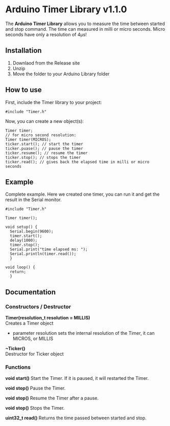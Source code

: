 # Arduino Timer Library v1.1.0

The **Arduino Timer Library** allows you to measure the time between started and stop command. The time can measured in milli or micro seconds. Micro seconds have only a resolution of 4µs!

## Installation

1. Downlaod from the Release site
2. Unzip
3. Move the folder to your Arduino Library folder 

## How to use

First, include the Timer library to your project:

```
#include "Timer.h"
```

Now, you can create a new object(s):

```
Timer timer;
// for micro second resolution:
Timer timer(MICROS);
ticker.start(); // start the timer
ticker.puase(); // pause the timer
ticker.resume(); // resume the timer
ticker.stop(); // stops the timer
ticker.read(); // gives back the elapsed time in milli or micro seconds
```

## Example

Complete example. Here we created one timer, you can run it and get the result in the Serial monitor.

```
#include "Timer.h"

Timer timer();

void setup() {
  Serial.begin(9600);
  timer.start();
  delay(1000);
  timer.stop();
  Serial.print("time elapsed ms: ");
  Serial.println(timer.read());
  }

void loop() {
  return;
  }

```

## Documentation

### Constructors / Destructor

**Timer(resolution_t resolution = MILLIS)**<br>
Creates a Timer object
- parameter resolution sets the internal resolution of the Timer, it can MICROS, or MILLIS

**~Ticker()**<br>
Destructor for Ticker object
	
### Functions

**void start()**
Start the Timer. If it is paused, it will restarted the Timer.

**void stop()**
Pause the Timer.

**void stop()**
Resume the Timer after a pause.

**void stop()**
Stops the Timer.

**uint32_t read()**
Returns the time passed between started and stop.



